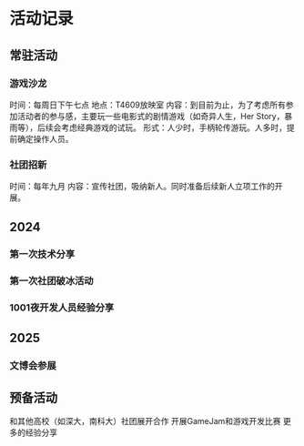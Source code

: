 # 活动记录

## 常驻活动
### 游戏沙龙
时间：每周日下午七点
地点：T4609放映室
内容：到目前为止，为了考虑所有参加活动者的参与感，主要玩一些电影式的剧情游戏（如奇异人生，Her Story，暴雨等），后续会考虑经典游戏的试玩。
形式：人少时，手柄轮传游玩。人多时，提前确定操作人员。

### 社团招新
时间：每年九月
内容：宣传社团，吸纳新人。同时准备后续新人立项工作的开展。
## 2024
### 第一次技术分享
### 第一次社团破冰活动
### 1001夜开发人员经验分享
## 2025
### 文博会参展
## 预备活动
和其他高校（如深大，南科大）社团展开合作
开展GameJam和游戏开发比赛
更多的经验分享



